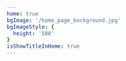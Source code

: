 ```yaml
---
home: true
bgImage: '/home_page_background.jpg'
bgImageStyle: {
  height: '500'
}
isShowTitleInHome: true
---
```

